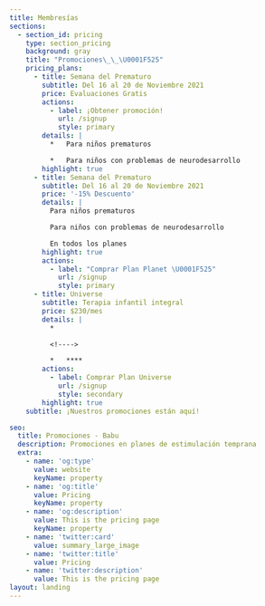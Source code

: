 ```yaml
---
title: Membresías
sections:
  - section_id: pricing
    type: section_pricing
    background: gray
    title: "Promociones\_\_\U0001F525"
    pricing_plans:
      - title: Semana del Prematuro
        subtitle: Del 16 al 20 de Noviembre 2021
        price: Evaluaciones Gratis
        actions:
          - label: ¡Obtener promoción!
            url: /signup
            style: primary
        details: |
          *   Para niños prematuros

          *   Para niños con problemas de neurodesarrollo
        highlight: true
      - title: Semana del Prematuro
        subtitle: Del 16 al 20 de Noviembre 2021
        price: '-15% Descuento'
        details: |
          Para niños prematuros

          Para niños con problemas de neurodesarrollo

          En todos los planes
        highlight: true
        actions:
          - label: "Comprar Plan Planet \U0001F525"
            url: /signup
            style: primary
      - title: Universe
        subtitle: Terapia infantil integral
        price: $230/mes
        details: |
          *

          <!---->

          *   ****
        actions:
          - label: Comprar Plan Universe
            url: /signup
            style: secondary
        highlight: true
    subtitle: ¡Nuestros promociones están aquí!

seo:
  title: Promociones - Babu
  description: Promociones en planes de estimulación temprana
  extra:
    - name: 'og:type'
      value: website
      keyName: property
    - name: 'og:title'
      value: Pricing
      keyName: property
    - name: 'og:description'
      value: This is the pricing page
      keyName: property
    - name: 'twitter:card'
      value: summary_large_image
    - name: 'twitter:title'
      value: Pricing
    - name: 'twitter:description'
      value: This is the pricing page
layout: landing
---
```

